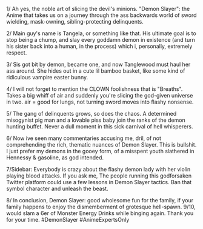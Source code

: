 1/ Ah yes, the noble art of slicing the devil's minions. "Demon Slayer": the Anime that takes us on a journey through the ass backwards world of sword wielding, mask-owning, sibling-protecting delinquents.
 
2/ Main guy's name is Tangela, or something like that. His ultimate goal is to stop being a chump, and slay every goddamn demon in existence (and turn his sister back into a human, in the process) which i, personally, extremely respect.

3/ Sis got bit by demon, became one, and now Tanglewood must haul her ass around. She hides out in a cute lil bamboo basket, like some kind of ridiculous vampire easter bunny.

4/ I will not forget to mention the CLOWN foolishness that is "Breaths". Takes a big whiff of air and suddenly you're slicing the god-given universe in two. air = good for lungs, not turning sword moves into flashy nonsense.

5/ The gang of delinquents grows, so does the chaos. A determined misogynist pig man and a lovable piss baby join the ranks of the demon hunting buffet. Never a dull moment in this sick carnival of hell whisperers.

6/ Now ive seen many commentaries accusing me, dril, of not comprehending the rich, thematic nuances of Demon Slayer. This is bullshit. I just prefer my demons in the gooey form, of a misspent youth slathered in Hennessy & gasoline, as god intended.

7/Sidebar: Everybody is crazy about the flashy demon lady with her violin playing blood attacks. If you ask me, The people running this godforsaken Twitter platform could use a few lessons in Demon Slayer tactics. Ban that symbol character and unleash the beast.

8/ In conclusion, Demon Slayer: good wholesome fun for the family, if your family happens to enjoy the dismemberment of grotesque hell-spawn. 9/10, would slam a 6er of Monster Energy Drinks while binging again. Thank you for your time. #DemonSlayer #AnimeExpertsOnly